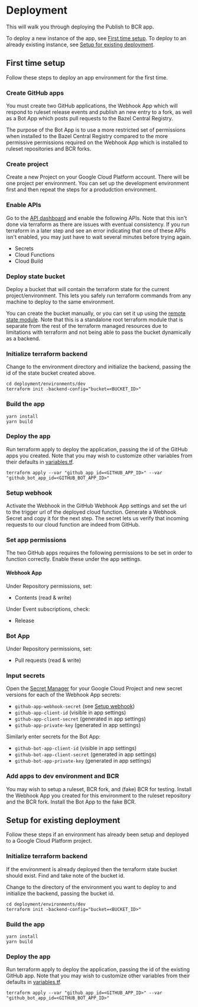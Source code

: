 # Deployment

This will walk you through deploying the Publish to BCR app.

To deploy a new instance of the app, see [First time setup](#first-time-setup). To deploy to an already existing
instance, see [Setup for existing deployment](#setup-for-existing-deployment).

## First time setup

Follow these steps to deploy an app environment for the first time.

### Create GitHub apps

You must create two GitHub applications, the Webhook App which will respond to ruleset release
events and publish an new entry to a fork, as well as a Bot App which posts pull requests to the
Bazel Central Registry.

The purpose of the Bot App is to use a more restricted set of permissions when installed to
the Bazel Central Registry compared to the more permissive permissions required on the Webhook
App which is installed to ruleset repositories and BCR forks.

### Create project

Create a new Project on your Google Cloud Platform account. There will be one project per environment. You can
set up the development environment first and then repeat the steps for a produdction environment.

### Enable APIs

Go to the [API dashboard](https://console.cloud.google.com/apis/) and enable the following APIs. Note that this
isn't done via terraform as there are issues with eventual consistency. If you run terraform in a later step
and see an error indicating that one of these APIs isn't enabled, you may just have to wait several minutes before
trying again.

- Secrets
- Cloud Functions
- Cloud Build

### Deploy state bucket

Deploy a bucket that will contain the terraform state for the current project/environment. This lets you safely
run terraform commands from any machine to deploy to the same environment.

You can create the bucket manually, or you can set it up using the [remote state module](modules/remote-state/).
Note that this is a standalone root terraform module that is separate from the rest of the terraform managed
resources due to limitations with terraform and not being able to pass the bucket dynamically as a backend.

### Initialize terraform backend

Change to the environment directory and initialize the backend, passing the id of the state bucket created above.

```shell
cd deployment/environments/dev
terraform init -backend-config="bucket=<BUCKET_ID>"
```

### Build the app

```shell
yarn install
yarn build
```

### Deploy the app

Run terraform apply to deploy the application, passing the id of the GitHub apps you created.
Note that you may wish to customize other variables from their defaults in [variables.tf](environments/dev/variables.tf).

```shell
terraform apply --var "github_app_id=<GITHUB_APP_ID>" --var "github_bot_app_id=<GITHUB_BOT_APP_ID>"
```

### Setup webhook

Activate the Webhook in the GitHub Webhook App settings and set the url to the trigger url of the deployed cloud function.
Generate a Webhook Secret and copy it for the next step. The secret lets us verify that incoming requests to our
cloud function are indeed from GitHub.

### Set app permissions

The two GitHub apps requires the following permissions to be set in order to function correctly.
Enable these under the app settings.

#### Webhook App

Under Repository permissions, set:

- Contents (read & write)

Under Event subscriptions, check:

- Release

### Bot App

Under Repository permissions, set:

- Pull requests (read & write)

### Input secrets

Open the [Secret Manager](https://console.cloud.google.com/security/secret-manager) for your Google Cloud Project
and new secret versions for each of the Webhook App secrets:

- `github-app-webhook-secret` (see [Setup webhook](#setup-webhook))
- `github-app-client-id` (visible in app settings)
- `github-app-client-secret` (generated in app settings)
- `github-app-private-key` (generated in app settings)

Similarly enter secrets for the Bot App:

- `github-bot-app-client-id` (visible in app settings)
- `github-bot-app-client-secret` (generated in app settings)
- `github-bot-app-private-key` (generated in app settings)

### Add apps to dev environment and BCR

You may wish to setup a ruleset, BCR fork, and (fake) BCR for testing. Install the Webhook App you
created for this environment to the ruleset repository and the BCR fork. Install the Bot App to
the fake BCR.

## Setup for existing deployment

Follow these steps if an environment has already been setup and deployed to a Google Cloud Platform project.

### Initialize terraform backend

If the environment is already deployed then the terraform state bucket should exist.
Find and take note of the bucket id.

Change to the directory of the environment you want to deploy to and initialize the backend, passing the bucket id.

```shell
cd deployment/environments/dev
terraform init -backend-config="bucket=<BUCKET_ID>"
```

### Build the app

```shell
yarn install
yarn build
```

### Deploy the app

Run terraform apply to deploy the application, passing the id of the existing GitHub app.
Note that you may wish to customize other variables from their defaults in [variables.tf](environments/dev/variables.tf).

```shell
terraform apply --var "github_app_id=<GITHUB_APP_ID>" --var "github_bot_app_id=<GITHUB_BOT_APP_ID>"
```
